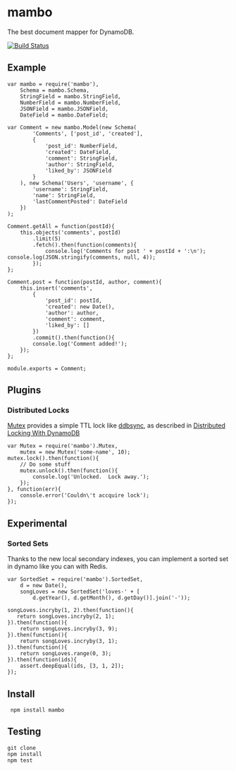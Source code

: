 # mambo

The best document mapper for DynamoDB.

[![Build Status](https://secure.travis-ci.org/imlucas/node-mambo.png)](http://travis-ci.org/imlucas/node-mambo)

## Example

    var mambo = require('mambo'),
        Schema = mambo.Schema,
        StringField = mambo.StringField,
        NumberField = mambo.NumberField,
        JSONField = mambo.JSONField,
        DateField = mambo.DateField;

    var Comment = new mambo.Model(new Schema(
            'Comments', ['post_id', 'created'],
            {
                'post_id': NumberField,
                'created': DateField,
                'comment': StringField,
                'author': StringField,
                'liked_by': JSONField
            }
        ), new Schema('Users', 'username', {
            'username': StringField,
            'name': StringField,
            'lastCommentPosted': DateField
        })
    );

    Comment.getAll = function(postId){
        this.objects('comments', postId)
            .limit(5)
            .fetch().then(function(comments){
                console.log('Comments for post ' + postId + ':\n'); console.log(JSON.stringify(comments, null, 4));
            });
    };

    Comment.post = function(postId, author, comment){
        this.insert('comments',
            {
                'post_id': postId,
                'created': new Date(),
                'author': author,
                'comment': comment,
                'liked_by': []
            })
            .commit().then(function(){
            console.log('Comment added!');
        });
    };

    module.exports = Comment;


## Plugins

### Distributed Locks

[Mutex](https://github.com/exfm/node-mambo/blob/master/lib/mutex.js) provides a simple TTL lock like [ddbsync](https://github.com/ryandotsmith/ddbsync), as described in [Distributed Locking With DynamoDB](https://gist.github.com/ryandotsmith/c95fd21fab91b0823328)

    var Mutex = require('mambo').Mutex,
        mutex = new Mutex('some-name', 10);
    mutex.lock().then(function(){
        // Do some stuff
        mutex.unlock().then(function(){
            console.log('Unlocked.  Lock away.');
        });
    }, function(err){
        console.error('Couldn\'t accquire lock');
    });

## Experimental

### Sorted Sets

Thanks to the new local secondary indexes, you can implement a sorted set
in dynamo like you can with Redis.

    var SortedSet = require('mambo').SortedSet,
        d = new Date(),
        songLoves = new SortedSet('loves-' + [
            d.getYear(), d.getMonth(), d.getDay()].join('-'));

    songLoves.incryby(1, 2).then(function(){
       return songLoves.incryby(2, 1);
    }).then(function(){
        return songLoves.incryby(3, 9);
    }).then(function(){
        return songLoves.incryby(3, 1);
    }).then(function(){
        return songLoves.range(0, 3);
    }).then(function(ids){
        assert.deepEqual(ids, [3, 1, 2]);
    });


## Install

     npm install mambo

## Testing

    git clone
    npm install
    npm test




